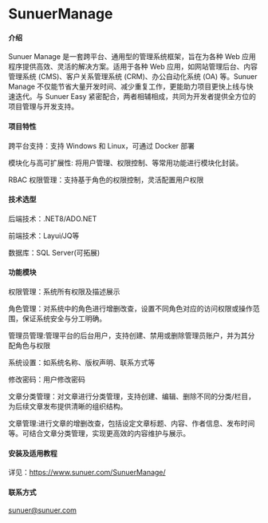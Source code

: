 # SunuerManage

#### 介绍
Sunuer Manage 是一套跨平台、通用型的管理系统框架，旨在为各种 Web 应用程序提供高效、灵活的解决方案。适用于各种 Web 应用，如网站管理后台、内容管理系统 (CMS)、客户关系管理系统 (CRM)、办公自动化系统 (OA) 等。Sunuer Manage 不仅能节省大量开发时间、减少重复工作，更能助力项目更快上线与快速迭代。与 Sunuer Easy 紧密配合，两者相辅相成，共同为开发者提供全方位的项目管理与开发支持。

#### 项目特性

跨平台支持：支持 Windows 和 Linux，可通过 Docker 部署

模块化与高可扩展性: 将用户管理、权限控制、等常用功能进行模块化封装。

RBAC 权限管理：支持基于角色的权限控制，灵活配置用户权限


#### 技术选型
后端技术：.NET8/ADO.NET

前端技术：Layui/JQ等

数据库：SQL Server(可拓展)


#### 功能模块
权限管理：系统所有权限及描述展示

角色管理：对系统中的角色进行增删改查，设置不同角色对应的访问权限或操作范围，保证系统安全与分工明确。

管理员管理:管理平台的后台用户，支持创建、禁用或删除管理员账户，并为其分配角色与权限

系统设置：如系统名称、版权声明、联系方式等

修改密码：用户修改密码

文章分类管理：对文章进行分类管理，支持创建、编辑、删除不同的分类/栏目，为后续文章发布提供清晰的组织结构。

文章管理:进行文章的增删改查，包括设定文章标题、内容、作者信息、发布时间等。可结合文章分类管理，实现更高效的内容维护与展示。


#### 安装及适用教程

详见：https://www.sunuer.com/SunuerManage/

#### 联系方式
sunuer@sunuer.com

